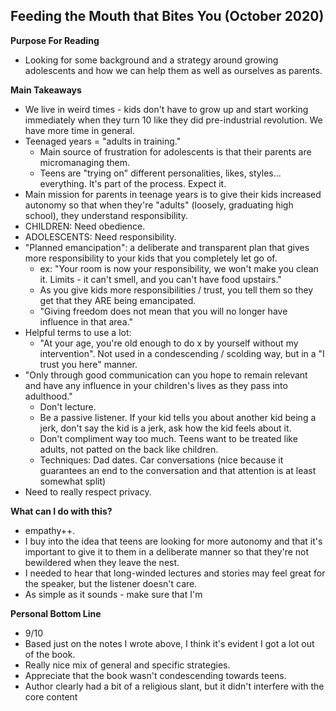 ## Feeding the Mouth that Bites You (October 2020)

**Purpose For Reading**
- Looking for some background and a strategy around growing adolescents and how we can help them as well as ourselves as parents.
 
**Main Takeaways**
- We live in weird times - kids don't have to grow up and start working immediately when they turn 10 like they did pre-industrial revolution. We have more time in general.
- Teenaged years = "adults in training."
	- Main source of frustration for adolescents is that their parents are micromanaging them.
	- Teens are "trying on" different personalities, likes, styles... everything. It's part of the process. Expect it.
- Main mission for parents in teenage years is to give their kids increased autonomy so that when they're "adults" (loosely, graduating high school), they understand responsibility.
- CHILDREN: Need obedience.
- ADOLESCENTS: Need responsibility.
- "Planned emancipation": a deliberate and transparent plan that gives more responsibility to your kids that you completely let go of. 
	- ex: "Your room is now your responsibility, we won't make you clean it. Limits - it can't smell, and you can't have food upstairs."
	- As you give kids more responsibilities / trust, you tell them so they get that they ARE being emancipated.
	- "Giving freedom does not mean that you will no longer have influence in that area."
- Helpful terms to use a lot:
	- "At your age, you're old enough to do x by yourself without my intervention". Not used in a condescending / scolding way, but in a "I trust you here" manner.
- "Only through good communication can you hope to remain relevant and have any influence in your children's lives as they pass into adulthood."
	- Don't lecture.
	- Be a passive listener. If your kid tells you about another kid being a jerk, don't say the kid is a jerk, ask how the kid feels about it.
	- Don't compliment way too much. Teens want to be treated like adults, not patted on the back like children.
	- Techniques: Dad dates. Car conversations (nice because it guarantees an end to the conversation and that attention is at least somewhat split)
- Need to really respect privacy. 

**What can I do with this?**
- empathy++.
- I buy into the idea that teens are looking for more autonomy and that it's important to give it to them in a deliberate manner so that they're not bewildered when they leave the nest.
- I needed to hear that long-winded lectures and stories may feel great for the speaker, but the listener doesn't care.
- As simple as it sounds - make sure that I'm 

**Personal Bottom Line**
- 9/10
- Based just on the notes I wrote above, I think it's evident I got a lot out of the book.
- Really nice mix of general and specific strategies.
- Appreciate that the book wasn't condescending towards teens.
- Author clearly had a bit of a religious slant, but it didn't interfere with the core content 
<!--stackedit_data:
eyJoaXN0b3J5IjpbLTEwMDgzMjkyNiw2MTY5MzE1OTQsLTE4ND
k3NzM2MDMsMTc4Njc5NDU5OSwtMjk2OTgzODIzXX0=
-->